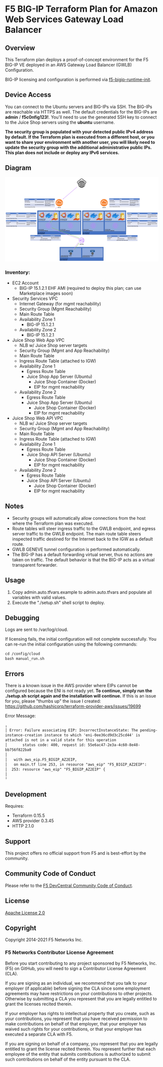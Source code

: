 # F5 BIG-IP Terraform Plan for Amazon Web Services Gateway Load Balancer

## Overview
This Terraform plan deploys a proof-of-concept environment for the F5 BIG-IP VE deployed in an AWS Gateway Load Balancer (GWLB) Configuration.

BIG-IP licensing and configuration is performed via [f5-bigip-runtime-init](https://github.com/F5Networks/f5-bigip-runtime-init).

## Device Access
You can connect to the Ubuntu servers and BIG-IPs via SSH. The BIG-IPs are reachable via HTTPS as well. The default credentials for the BIG-IPs are **admin** / **f5c0nfig123!**. You'll need to use the generated SSH key to connect to the Juice Shop servers using the **ubuntu** username.

**The security group is populated with your detected public IPv4 address by default. If the Terraform plan is executed from a different host, or you want to share your environment with another user, you will likely need to update the security group with the additional administrative public IPs. This plan does not include or deploy any IPv6 services.**

## Diagram

![GWLB Diagram](diagram.png)

### Inventory:
* EC2 Account
    * BIG-IP 15.1.2.1 EHF AMI (required to deploy this plan; can use Marketplace images soon)    
* Security Services VPC
    * Internet Gateway (for mgmt reachability)
    * Security Group (Mgmt Reachability)
    * Main Route Table
    * Availability Zone 1
        * BIG-IP 15.1.2.1
    * Availability Zone 2
        * BIG-IP 15.1.2.1
* Juice Shop Web App VPC
    * NLB w/ Juice Shop server targets
    * Security Group (Mgmt and App Reachability)
    * Main Route Table
    * Ingress Route Table (attached to IGW)
    * Availability Zone 1
        * Egress Route Table
        * Juice Shop App Server (Ubuntu)
            * Juice Shop Container (Docker)
            * EIP for mgmt reachability
    * Availability Zone 2
        * Egress Route Table
        * Juice Shop App Server (Ubuntu)
            * Juice Shop Container (Docker)
            * EIP for mgmt reachability
* Juice Shop Web API VPC
    * NLB w/ Juice Shop server targets
    * Security Group (Mgmt and App Reachability)
    * Main Route Table
    * Ingress Route Table (attached to IGW)
    * Availability Zone 1
        * Egress Route Table
        * Juice Shop API Server (Ubuntu)
            * Juice Shop Container (Docker)
            * EIP for mgmt reachability
    * Availability Zone 2
        * Egress Route Table
        * Juice Shop API Server (Ubuntu)
            * Juice Shop Container (Docker)
            * EIP for mgmt reachability

## Notes
- Security groups will automatically allow connections from the host where the Terraform plan was executed.
- Route tables will steer ingress traffic to the GWLB endpoint, and egress server traffic to the GWLB endpoint. The main route table steers inspected traffic destined for the Internet back to the IGW as a default route.
- GWLB GENEVE tunnel configuration is performed automatically.
- The BIG-IP has a default forwarding virtual server, thus no actions are taken on traffic. The default behavior is that the BIG-IP acts as a virtual transparent forwarder.

## Usage
1. Copy admin.auto.tfvars.example to admin.auto.tfvars and populate all variables with valid values.
2. Execute the "./setup.sh" shell script to deploy.

## Debugging

Logs are sent to /var/log/cloud.

If licensing fails, the initial configuration will not complete successfully. You can re-run the initial configuration using the following commands:

```
cd /config/cloud
bash manual_run.sh
```

## Errors
There is a known issue in the AWS provider where EIPs cannot be configured because the ENI is not ready yet. **To continue, simply run the ./setup.sh script again and the installation will continue.** If this is an issue for you, please "thumbs up" the issue I created: https://github.com/hashicorp/terraform-provider-aws/issues/19699

Error Message:
```
╷
│ Error: Failure associating EIP: IncorrectInstanceState: The pending-instance-creation instance to which 'eni-0ee36cd9d3c25cd44' is attached is not in a valid state for this operation
│       status code: 400, request id: 55e6ac47-2e3a-4c60-8e48-bb756f822ba0
│ 
│   with aws_eip.F5_BIGIP_AZ2EIP,
│   on main.tf line 253, in resource "aws_eip" "F5_BIGIP_AZ2EIP":
│  253: resource "aws_eip" "F5_BIGIP_AZ2EIP" {
│ 
╵
```

## Development
Requires:
* Terraform 0.15.5
* AWS provider 0.3.45 
* HTTP 2.1.0

## Support
This project offers no official support from F5 and is best-effort by the community.

## Community Code of Conduct
Please refer to the [F5 DevCentral Community Code of Conduct](code_of_conduct.md).

## License
[Apache License 2.0](LICENSE)

## Copyright
Copyright 2014-2021 F5 Networks Inc.

### F5 Networks Contributor License Agreement
Before you start contributing to any project sponsored by F5 Networks, Inc. (F5) on GitHub, you will need to sign a Contributor License Agreement (CLA).

If you are signing as an individual, we recommend that you talk to your employer (if applicable) before signing the CLA since some employment agreements may have restrictions on your contributions to other projects.
Otherwise by submitting a CLA you represent that you are legally entitled to grant the licenses recited therein.

If your employer has rights to intellectual property that you create, such as your contributions, you represent that you have received permission to make contributions on behalf of that employer, that your employer has waived such rights for your contributions, or that your employer has executed a separate CLA with F5.

If you are signing on behalf of a company, you represent that you are legally entitled to grant the license recited therein.
You represent further that each employee of the entity that submits contributions is authorized to submit such contributions on behalf of the entity pursuant to the CLA.
